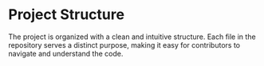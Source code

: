 # Project Structure

The project is organized with a clean and intuitive structure. Each file in the repository serves a distinct purpose, making it easy for contributors to navigate and understand the code.